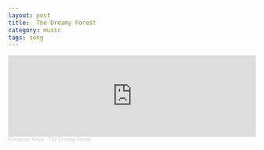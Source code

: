```yaml
---
layout: post
title:  The Dreamy Forest
category: music
tags: song
---
```


<iframe width="100%" height="166" scrolling="no" frameborder="no" allow="autoplay" src="https://w.soundcloud.com/player/?url=https%3A//api.soundcloud.com/tracks/1238191273&color=%23ff5500&auto_play=false&hide_related=false&show_comments=true&show_user=true&show_reposts=false&show_teaser=true"></iframe><div style="font-size: 10px; color: #cccccc;line-break: anywhere;word-break: normal;overflow: hidden;white-space: nowrap;text-overflow: ellipsis; font-family: Interstate,Lucida Grande,Lucida Sans Unicode,Lucida Sans,Garuda,Verdana,Tahoma,sans-serif;font-weight: 100;"><a href="https://soundcloud.com/komposer-kevin" title="Komposer Kevin" target="_blank" style="color: #cccccc; text-decoration: none;">Komposer Kevin</a> · <a href="https://soundcloud.com/komposer-kevin/the-dreamy-forest" title="The Dreamy Forest" target="_blank" style="color: #cccccc; text-decoration: none;">The Dreamy Forest</a></div>
